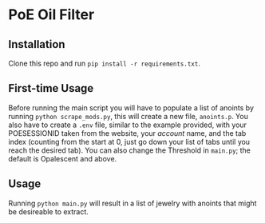 # PoE Oil Filter

## Installation

Clone this repo and run `pip install -r requirements.txt`.

## First-time Usage

Before running the main script you will have to populate a list of anoints by running `python scrape_mods.py`, this will create a new file, `anoints.p`. You also have to create a `.env` file, similar to the example provided, with your POESESSIONID taken from the website, your _account_ name, and the tab index (counting from the start at 0, just go down your list of tabs until you reach the desired tab). You can also change the Threshold in `main.py`; the default is Opalescent and above.

## Usage
Running `python main.py` will result in a list of jewelry with anoints that might be desireable to extract.